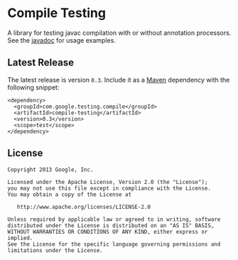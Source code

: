 Compile Testing
===============

A library for testing javac compilation with or without annotation processors. See the [javadoc][package-info] for usage examples.

Latest Release
--------------

The latest release is version `0.3`.  Include it as a [Maven](http://maven.apache.org/) dependency with the following snippet:

```
<dependency>
  <groupId>com.google.testing.compile</groupId>
  <artifactId>compile-testing</artifactId>
  <version>0.3</version>
  <scope>test</scope>
</dependency>
```

License
-------

    Copyright 2013 Google, Inc.

    Licensed under the Apache License, Version 2.0 (the "License");
    you may not use this file except in compliance with the License.
    You may obtain a copy of the License at

       http://www.apache.org/licenses/LICENSE-2.0

    Unless required by applicable law or agreed to in writing, software
    distributed under the License is distributed on an "AS IS" BASIS,
    WITHOUT WARRANTIES OR CONDITIONS OF ANY KIND, either express or implied.
    See the License for the specific language governing permissions and
    limitations under the License.

[package-info]: https://github.com/google/compile-testing/blob/master/src/main/java/com/google/testing/compile/package-info.java
